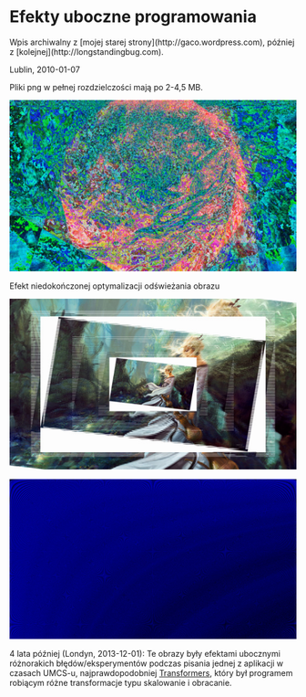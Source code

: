 # Efekty uboczne programowania

<p class="sidenote">
Wpis archiwalny z [mojej starej strony](http://gaco.wordpress.com), później z [kolejnej](http://longstandingbug.com).
</p>

Lublin, 2010-01-07

Pliki png w pełnej rozdzielczości mają po 2-4,5 MB.

[![Abstrakcja 2](/blog/efekty-uboczne-programowania-images/abstract2m.jpg)](/blog/efekty-uboczne-programowania-images/abstract2.png)

<p class="sidenote">
Efekt niedokończonej optymalizacji odświeżania obrazu
</p>

[![Scan Lines](/blog/efekty-uboczne-programowania-images/scan-linesm.jpg)](/blog/efekty-uboczne-programowania-images/scan-lines.png)

[![Abstrakcja 1](/blog/efekty-uboczne-programowania-images/abstract1m.jpg)](/blog/efekty-uboczne-programowania-images/abstract1.png)

<span class="parenthesis">4 lata później (Londyn, 2013-12-01):</span>
Te obrazy były efektami ubocznymi różnorakich błędów/eksperymentów
podczas pisania jednej z aplikacji w czasach UMCS-u,
najprawdopodobniej
[Transformers](https://github.com/santamon/School-Transformers), który
był programem robiącym różne transformacje typu skalowanie i
obracanie.